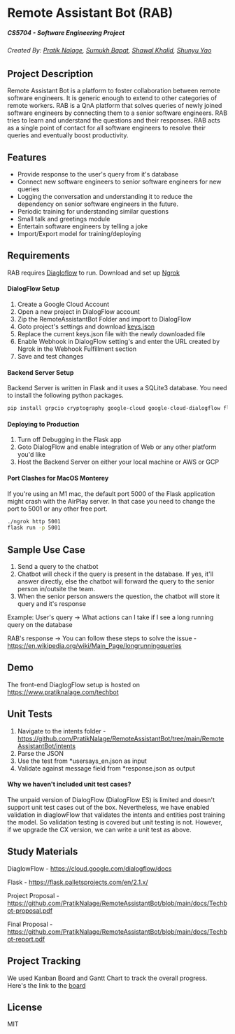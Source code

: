 # Remote Assistant Bot (RAB)
##### _CS5704 - Software Engineering Project_
###### _Created By: [Pratik Nalage](https://github.com/PratikNalage), [Sumukh Bapat](https://github.com/sumukh23), [Shawal Khalid](https://github.com/shawalkhalid667), [Shunyu Yao](https://github.com/DavidYao1518)_

## Project Description

Remote Assistant Bot is a platform to foster collaboration between remote software engineers. It is generic enough to extend to other categories of remote workers. RAB is a QnA platform that solves queries of newly joined software engineers by connecting them to a senior software engineers. RAB tries to learn and understand the questions and their responses. RAB acts as a single point of contact for all software engineers to resolve their queries and eventually boost productivity.


## Features

- Provide response to the user's query from it's database
- Connect new software engineers to senior software engineers for new queries
- Logging the conversation and understanding it to reduce the dependency on senior software engineers in the future.
- Periodic training for understanding similar questions
- Small talk and greetings module
- Entertain software engineers by telling a joke
- Import/Export model for training/deploying


## Requirements

RAB requires [Diagloflow](https://dialogflow.cloud.google.com/) to run.
Download and set up [Ngrok](https://ngrok.com/)


#### DialogFlow Setup
1. Create a Google Cloud Account 
2. Open a new project in DialogFlow account
3. Zip the RemoteAssistantBot Folder and import to DialogFlow
4. Goto project's settings and download [keys.json](https://cloud.google.com/dialogflow/es/docs/quick/setup)
5. Replace the current keys.json file with the newly downloaded file
6. Enable Webhook in DialogFlow setting's and enter the URL created by Ngrok in the Webhook Fulfillment section
7. Save and test changes

#### Backend Server Setup

Backend Server is written in Flask and it uses a SQLite3 database. You need to install the following python packages.

```sh
pip install grpcio cryptography google-cloud google-cloud-dialogflow flask sqlite3
```

#### Deploying to Production
1. Turn off Debugging in the Flask app
2. Goto DialogFlow and enable integration of Web or any other platform you'd like
3. Host the Backend Server on either your local machine or AWS or GCP


#### Port Clashes for MacOS Monterey
If you're using an M1 mac, the default port 5000 of the Flask application might crash with the AirPlay server. In that case you need to change the port to 5001 or any other free port.
```sh
./ngrok http 5001
flask run -p 5001
```


## Sample Use Case
1. Send a query to the chatbot
2. Chatbot will check if the query is present in the database. If yes, it'll answer directly, else the chatbot will forward the query to the senior person in/outsite the team.
3. When the senior person answers the question, the chatbot will store it query and it's response

Example:
User's query -> What actions can I take if I see a long running query on the database

RAB's response -> You can follow these steps to solve the issue -
https://en.wikipedia.org/wiki/Main_Page/longrunningqueries


## Demo
The front-end DiaglogFlow setup is hosted on https://www.pratiknalage.com/techbot


## Unit Tests
1. Navigate to the intents folder - https://github.com/PratikNalage/RemoteAssistantBot/tree/main/RemoteAssistantBot/intents
2. Parse the JSON
3. Use the test from *usersays_en.json as input
4. Validate against message field from *response.json as output

#### Why we haven't included unit test cases?
The unpaid version of DialogFlow (DialogFlow ES) is limited and doesn't support unit test cases out of the box. Nevertheless, we have enabled validation in diaglowFlow that validates the intents and entities post training the model. So validation testing is covered but unit testing is not. However, if we upgrade the CX version, we can write a unit test as above.


## Study Materials
DiaglowFlow - https://cloud.google.com/dialogflow/docs

Flask - https://flask.palletsprojects.com/en/2.1.x/

Project Proposal - https://github.com/PratikNalage/RemoteAssistantBot/blob/main/docs/Techbot-proposal.pdf

Final Proposal - https://github.com/PratikNalage/RemoteAssistantBot/blob/main/docs/Techbot-report.pdf


## Project Tracking
We used Kanban Board and Gantt Chart to track the overall progress. Here's the link to the [board](https://docs.google.com/spreadsheets/d/1n9NjL94_rJ7Lya5gjzQ_U1tNRg3a55yb5krC0SPcepo/edit?usp=sharing)


## License

MIT
